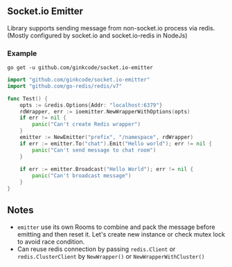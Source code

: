 ## Socket.io Emitter

Library supports sending message from non-socket.io process via redis. (Mostly configured by socket.io and socket.io-redis in NodeJs)

### Example
`go get -u github.com/ginkcode/socket.io-emitter`

```.go
import "github.com/ginkcode/socket.io-emitter"
import "github.com/go-redis/redis/v7"

func Test() {
    opts := &redis.Options{Addr: "localhost:6379"}
    rdWrapper, err := ioemitter.NewWrapperWithOptions(opts)
    if err != nil {
        panic("Can't create Redis wrapper")
    }
    emitter := NewEmitter("prefix", "/namespace", rdWrapper)
    if err := emitter.To("chat").Emit("Hello world"); err != nil {
        panic("Can't send message to chat room")
    }
    
    if err := emitter.Broadcast("Hello World"); err != nil {
        panic("Can't broadcast message")
    }
}

```

## Notes

- `emitter` use its own Rooms to combine and pack the message before emitting and then reset it.
Let's create new instance or check mutex lock to avoid race condition.
- Can reuse redis connection by passing `redis.Client` or `redis.ClusterClient` by `NewWrapper()` or `NewWrapperWithCluster()`
